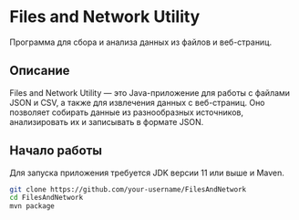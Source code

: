 # Files and Network Utility
Программа для сбора и анализа данных из файлов и веб-страниц.

## Описание
Files and Network Utility — это Java-приложение для работы с файлами JSON и CSV, а также для извлечения данных с веб-страниц. Оно позволяет собирать данные из разнообразных источников, анализировать их и записывать в формате JSON.

## Начало работы
Для запуска приложения требуется JDK версии 11 или выше и Maven.

```bash
git clone https://github.com/your-username/FilesAndNetwork
cd FilesAndNetwork
mvn package
